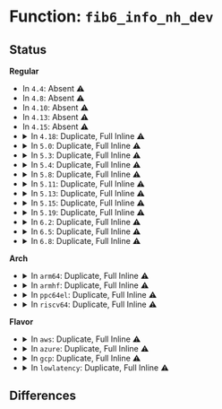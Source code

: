 # Function: <code>fib6_info_nh_dev</code>

## Status
<b>Regular</b>
<ul>
<li>
In <code>4.4</code>: Absent ⚠️
</li>
<li>
In <code>4.8</code>: Absent ⚠️
</li>
<li>
In <code>4.10</code>: Absent ⚠️
</li>
<li>
In <code>4.13</code>: Absent ⚠️
</li>
<li>
In <code>4.15</code>: Absent ⚠️
</li>
<li>
<details>
<summary>In <code>4.18</code>: Duplicate, Full Inline ⚠️</summary>

**Collision:** Static Duplication

**Inline:** Full

**Transformation:** False

**Instances:**

```
In net/ipv6/ip6_output.c (0)
Location: include/net/ip6_fib.h:416
Inline: True
```
```
In net/ipv6/addrconf.c (0)
Location: include/net/ip6_fib.h:416
Inline: True
```
```
In net/ipv6/route.c (0)
Location: include/net/ip6_fib.h:416
Inline: True
```
```
In net/ipv6/fib6_rules.c (0)
Location: include/net/ip6_fib.h:416
Inline: True
```
</details>
</li>
<li>
<details>
<summary>In <code>5.0</code>: Duplicate, Full Inline ⚠️</summary>

**Collision:** Static Duplication

**Inline:** Full

**Transformation:** False

**Instances:**

```
In net/ipv6/anycast.c (0)
Location: include/net/ip6_fib.h:441
Inline: True
```
```
In net/ipv6/ip6_output.c (0)
Location: include/net/ip6_fib.h:441
Inline: True
```
```
In net/ipv6/addrconf.c (0)
Location: include/net/ip6_fib.h:441
Inline: True
```
```
In net/ipv6/route.c (0)
Location: include/net/ip6_fib.h:441
Inline: True
```
```
In net/ipv6/fib6_rules.c (0)
Location: include/net/ip6_fib.h:441
Inline: True
```
</details>
</li>
<li>
<details>
<summary>In <code>5.3</code>: Duplicate, Full Inline ⚠️</summary>

**Collision:** Static Duplication

**Inline:** Full

**Transformation:** False

**Instances:**

```
In net/ipv6/anycast.c (ffffffff81a002ae)
Location: include/net/nexthop.h:279
Inline: True
Inline callers:
  - net/ipv6/anycast.c:ipv6_chk_acast_addr
```
```
In net/ipv6/ip6_output.c (ffffffff81a007a3)
Location: include/net/nexthop.h:279
Inline: True
Inline callers:
  - net/ipv6/ip6_output.c:ip6_dst_lookup_tail
```
```
In net/ipv6/addrconf.c (ffffffff81a0977e)
Location: include/net/nexthop.h:279
Inline: True
Inline callers:
  - net/ipv6/addrconf.c:in6_dump_addrs
```
```
In net/ipv6/route.c (ffffffff81a14324)
Location: include/net/nexthop.h:279
Inline: True
Inline callers:
  - net/ipv6/route.c:rt6_fill_node
  - net/ipv6/route.c:rt6_purge_dflt_routers
```
</details>
</li>
<li>
<details>
<summary>In <code>5.4</code>: Duplicate, Full Inline ⚠️</summary>

**Collision:** Static Duplication

**Inline:** Full

**Transformation:** False

**Instances:**

```
In net/ipv6/anycast.c (ffffffff81a36e91)
Location: include/net/nexthop.h:279
Inline: True
Inline callers:
  - net/ipv6/anycast.c:ipv6_chk_acast_addr
```
```
In net/ipv6/ip6_output.c (ffffffff81a37373)
Location: include/net/nexthop.h:279
Inline: True
Inline callers:
  - net/ipv6/ip6_output.c:ip6_dst_lookup_tail
```
```
In net/ipv6/addrconf.c (ffffffff81a4046e)
Location: include/net/nexthop.h:279
Inline: True
Inline callers:
  - net/ipv6/addrconf.c:in6_dump_addrs
```
```
In net/ipv6/route.c (ffffffff81a4af14)
Location: include/net/nexthop.h:279
Inline: True
Inline callers:
  - net/ipv6/route.c:rt6_fill_node
  - net/ipv6/route.c:rt6_purge_dflt_routers
```
</details>
</li>
<li>
<details>
<summary>In <code>5.8</code>: Duplicate, Full Inline ⚠️</summary>

**Collision:** Static Duplication

**Inline:** Full

**Transformation:** False

**Instances:**

```
In net/ipv6/anycast.c (ffffffff81b2c16b)
Location: include/net/nexthop.h:389
Inline: True
Inline callers:
  - net/ipv6/anycast.c:ipv6_chk_acast_addr
```
```
In net/ipv6/ip6_output.c (ffffffff81b2c8a0)
Location: include/net/nexthop.h:389
Inline: True
Inline callers:
  - net/ipv6/ip6_output.c:ip6_dst_lookup_tail
```
```
In net/ipv6/addrconf.c (ffffffff81b34332)
Location: include/net/nexthop.h:389
Inline: True
Inline callers:
  - net/ipv6/addrconf.c:inet6_fill_ifacaddr
```
```
In net/ipv6/route.c (ffffffff81b45480)
Location: include/net/nexthop.h:389
Inline: True
Inline callers:
  - net/ipv6/route.c:rt6_fill_node
  - net/ipv6/route.c:__rt6_purge_dflt_routers
```
</details>
</li>
<li>
<details>
<summary>In <code>5.11</code>: Duplicate, Full Inline ⚠️</summary>

**Collision:** Static Duplication

**Inline:** Full

**Transformation:** False

**Instances:**

```
In net/ipv6/anycast.c (ffffffff81b3ab8c)
Location: include/net/nexthop.h:447
Inline: True
Inline callers:
  - net/ipv6/anycast.c:ipv6_chk_acast_addr
```
```
In net/ipv6/ip6_output.c (ffffffff81b3b294)
Location: include/net/nexthop.h:447
Inline: True
Inline callers:
  - net/ipv6/ip6_output.c:ip6_dst_lookup_tail
```
```
In net/ipv6/addrconf.c (ffffffff81b44b82)
Location: include/net/nexthop.h:447
Inline: True
Inline callers:
  - net/ipv6/addrconf.c:inet6_fill_ifacaddr
```
```
In net/ipv6/route.c (ffffffff81b53e23)
Location: include/net/nexthop.h:447
Inline: True
Inline callers:
  - net/ipv6/route.c:rt6_fill_node
  - net/ipv6/route.c:__rt6_purge_dflt_routers
```
</details>
</li>
<li>
<details>
<summary>In <code>5.13</code>: Duplicate, Full Inline ⚠️</summary>

**Collision:** Static Duplication

**Inline:** Full

**Transformation:** False

**Instances:**

```
In net/ipv6/anycast.c (ffffffff81b2886c)
Location: include/net/nexthop.h:523
Inline: True
Inline callers:
  - net/ipv6/anycast.c:ipv6_chk_acast_addr
```
```
In net/ipv6/ip6_output.c (ffffffff81b29087)
Location: include/net/nexthop.h:523
Inline: True
```
```
In net/ipv6/addrconf.c (ffffffff81b32852)
Location: include/net/nexthop.h:523
Inline: True
Inline callers:
  - net/ipv6/addrconf.c:inet6_fill_ifacaddr
```
```
In net/ipv6/route.c (ffffffff81b413f9)
Location: include/net/nexthop.h:523
Inline: True
Inline callers:
  - net/ipv6/route.c:rt6_fill_node
  - net/ipv6/route.c:rt6_purge_dflt_routers
```
</details>
</li>
<li>
<details>
<summary>In <code>5.15</code>: Duplicate, Full Inline ⚠️</summary>

**Collision:** Static Duplication

**Inline:** Full

**Transformation:** False

**Instances:**

```
In net/ipv6/anycast.c (ffffffff81bee840)
Location: include/net/nexthop.h:523
Inline: True
Inline callers:
  - net/ipv6/anycast.c:ipv6_chk_acast_addr
```
```
In net/ipv6/ip6_output.c (ffffffff81bf01d7)
Location: include/net/nexthop.h:523
Inline: True
```
```
In net/ipv6/addrconf.c (ffffffff81bf8ba0)
Location: include/net/nexthop.h:523
Inline: True
Inline callers:
  - net/ipv6/addrconf.c:inet6_fill_ifacaddr
```
```
In net/ipv6/route.c (ffffffff81c090e4)
Location: include/net/nexthop.h:523
Inline: True
Inline callers:
  - net/ipv6/route.c:rt6_fill_node
  - net/ipv6/route.c:rt6_purge_dflt_routers
```
</details>
</li>
<li>
<details>
<summary>In <code>5.19</code>: Duplicate, Full Inline ⚠️</summary>

**Collision:** Static Duplication

**Inline:** Full

**Transformation:** False

**Instances:**

```
In net/ipv6/anycast.c (ffffffff81d86dc3)
Location: include/net/nexthop.h:523
Inline: True
Inline callers:
  - net/ipv6/anycast.c:ipv6_chk_acast_addr
```
```
In net/ipv6/ip6_output.c (ffffffff81d8887a)
Location: include/net/nexthop.h:523
Inline: True
```
```
In net/ipv6/addrconf.c (ffffffff81d920d0)
Location: include/net/nexthop.h:523
Inline: True
Inline callers:
  - net/ipv6/addrconf.c:inet6_fill_ifacaddr
```
```
In net/ipv6/route.c (ffffffff81da3b8f)
Location: include/net/nexthop.h:523
Inline: True
Inline callers:
  - net/ipv6/route.c:rt6_fill_node
  - net/ipv6/route.c:rt6_purge_dflt_routers
```
</details>
</li>
<li>
<details>
<summary>In <code>6.2</code>: Duplicate, Full Inline ⚠️</summary>

**Collision:** Static Duplication

**Inline:** Full

**Transformation:** False

**Instances:**

```
In net/ipv6/anycast.c (ffffffff81f54983)
Location: include/net/nexthop.h:523
Inline: True
Inline callers:
  - net/ipv6/anycast.c:ipv6_chk_acast_addr
```
```
In net/ipv6/ip6_output.c (ffffffff81f5665a)
Location: include/net/nexthop.h:523
Inline: True
```
```
In net/ipv6/addrconf.c (ffffffff81f607e0)
Location: include/net/nexthop.h:523
Inline: True
Inline callers:
  - net/ipv6/addrconf.c:inet6_fill_ifacaddr
```
```
In net/ipv6/route.c (ffffffff81f72fcf)
Location: include/net/nexthop.h:523
Inline: True
Inline callers:
  - net/ipv6/route.c:rt6_fill_node
  - net/ipv6/route.c:rt6_purge_dflt_routers
```
</details>
</li>
<li>
<details>
<summary>In <code>6.5</code>: Duplicate, Full Inline ⚠️</summary>

**Collision:** Static Duplication

**Inline:** Full

**Transformation:** False

**Instances:**

```
In net/ipv6/anycast.c (ffffffff81fb4393)
Location: include/net/nexthop.h:500
Inline: True
Inline callers:
  - net/ipv6/anycast.c:ipv6_chk_acast_addr
```
```
In net/ipv6/ip6_output.c (ffffffff81fb6050)
Location: include/net/nexthop.h:500
Inline: True
```
```
In net/ipv6/addrconf.c (ffffffff81fc0610)
Location: include/net/nexthop.h:500
Inline: True
Inline callers:
  - net/ipv6/addrconf.c:inet6_fill_ifacaddr
```
```
In net/ipv6/route.c (ffffffff81fd30c5)
Location: include/net/nexthop.h:500
Inline: True
Inline callers:
  - net/ipv6/route.c:rt6_fill_node
  - net/ipv6/route.c:rt6_purge_dflt_routers
```
</details>
</li>
<li>
<details>
<summary>In <code>6.8</code>: Duplicate, Full Inline ⚠️</summary>

**Collision:** Static Duplication

**Inline:** Full

**Transformation:** False

**Instances:**

```
In net/ipv6/anycast.c (ffffffff82081c43)
Location: include/net/nexthop.h:500
Inline: True
Inline callers:
  - net/ipv6/anycast.c:ipv6_chk_acast_addr
```
```
In net/ipv6/ip6_output.c (ffffffff82083719)
Location: include/net/nexthop.h:500
Inline: True
```
```
In net/ipv6/addrconf.c (ffffffff8208dac0)
Location: include/net/nexthop.h:500
Inline: True
Inline callers:
  - net/ipv6/addrconf.c:inet6_fill_ifacaddr
```
```
In net/ipv6/route.c (ffffffff820a09d5)
Location: include/net/nexthop.h:500
Inline: True
Inline callers:
  - net/ipv6/route.c:rt6_fill_node
  - net/ipv6/route.c:rt6_purge_dflt_routers
```
</details>
</li>
</ul>
<b>Arch</b>
<ul>
<li>
<details>
<summary>In <code>arm64</code>: Duplicate, Full Inline ⚠️</summary>

**Collision:** Static Duplication

**Inline:** Full

**Transformation:** False

**Instances:**

```
In net/ipv6/anycast.c (ffff800010cf7c14)
Location: include/net/nexthop.h:279
Inline: True
Inline callers:
  - net/ipv6/anycast.c:ipv6_chk_acast_addr
```
```
In net/ipv6/ip6_output.c (ffff800010cf9f08)
Location: include/net/nexthop.h:279
Inline: True
Inline callers:
  - net/ipv6/ip6_output.c:ip6_dst_lookup_tail
```
```
In net/ipv6/addrconf.c (ffff800010d016e8)
Location: include/net/nexthop.h:279
Inline: True
Inline callers:
  - net/ipv6/addrconf.c:in6_dump_addrs
```
```
In net/ipv6/route.c (ffff800010d0df24)
Location: include/net/nexthop.h:279
Inline: True
Inline callers:
  - net/ipv6/route.c:rt6_fill_node
  - net/ipv6/route.c:rt6_purge_dflt_routers
```
</details>
</li>
<li>
<details>
<summary>In <code>armhf</code>: Duplicate, Full Inline ⚠️</summary>

**Collision:** Static Duplication

**Inline:** Full

**Transformation:** False

**Instances:**

```
In net/ipv6/anycast.c (c0dfe16c)
Location: include/net/nexthop.h:279
Inline: True
Inline callers:
  - net/ipv6/anycast.c:ipv6_chk_acast_addr
```
```
In net/ipv6/ip6_output.c (c0dfe854)
Location: include/net/nexthop.h:279
Inline: True
Inline callers:
  - net/ipv6/ip6_output.c:ip6_dst_lookup_tail
```
```
In net/ipv6/addrconf.c (c0e09224)
Location: include/net/nexthop.h:279
Inline: True
Inline callers:
  - net/ipv6/addrconf.c:in6_dump_addrs
```
```
In net/ipv6/route.c (c0e1481c)
Location: include/net/nexthop.h:279
Inline: True
Inline callers:
  - net/ipv6/route.c:rt6_fill_node
  - net/ipv6/route.c:rt6_purge_dflt_routers
```
</details>
</li>
<li>
<details>
<summary>In <code>ppc64el</code>: Duplicate, Full Inline ⚠️</summary>

**Collision:** Static Duplication

**Inline:** Full

**Transformation:** False

**Instances:**

```
In net/ipv6/anycast.c (c000000000e1e618)
Location: include/net/nexthop.h:279
Inline: True
Inline callers:
  - net/ipv6/anycast.c:ipv6_chk_acast_addr
```
```
In net/ipv6/ip6_output.c (c000000000e1ed90)
Location: include/net/nexthop.h:279
Inline: True
Inline callers:
  - net/ipv6/ip6_output.c:ip6_dst_lookup_tail
```
```
In net/ipv6/addrconf.c (c000000000e2b6fc)
Location: include/net/nexthop.h:279
Inline: True
Inline callers:
  - net/ipv6/addrconf.c:in6_dump_addrs
```
```
In net/ipv6/route.c (c000000000e39ee0)
Location: include/net/nexthop.h:279
Inline: True
Inline callers:
  - net/ipv6/route.c:rt6_fill_node
  - net/ipv6/route.c:rt6_purge_dflt_routers
```
</details>
</li>
<li>
<details>
<summary>In <code>riscv64</code>: Duplicate, Full Inline ⚠️</summary>

**Collision:** Static Duplication

**Inline:** Full

**Transformation:** False

**Instances:**

```
In net/ipv6/anycast.c (ffffffe000842e7a)
Location: include/net/nexthop.h:279
Inline: True
Inline callers:
  - net/ipv6/anycast.c:ipv6_chk_acast_addr
```
```
In net/ipv6/ip6_output.c (ffffffe0008433e6)
Location: include/net/nexthop.h:279
Inline: True
Inline callers:
  - net/ipv6/ip6_output.c:ip6_dst_lookup_tail
```
```
In net/ipv6/addrconf.c (ffffffe00084b456)
Location: include/net/nexthop.h:279
Inline: True
Inline callers:
  - net/ipv6/addrconf.c:in6_dump_addrs
```
```
In net/ipv6/route.c (ffffffe000855b3a)
Location: include/net/nexthop.h:279
Inline: True
Inline callers:
  - net/ipv6/route.c:rt6_fill_node
  - net/ipv6/route.c:rt6_purge_dflt_routers
```
</details>
</li>
</ul>
<b>Flavor</b>
<ul>
<li>
<details>
<summary>In <code>aws</code>: Duplicate, Full Inline ⚠️</summary>

**Collision:** Static Duplication

**Inline:** Full

**Transformation:** False

**Instances:**

```
In net/ipv6/anycast.c (ffffffff819d6521)
Location: include/net/nexthop.h:279
Inline: True
Inline callers:
  - net/ipv6/anycast.c:ipv6_chk_acast_addr
```
```
In net/ipv6/ip6_output.c (ffffffff819d6a03)
Location: include/net/nexthop.h:279
Inline: True
Inline callers:
  - net/ipv6/ip6_output.c:ip6_dst_lookup_tail
```
```
In net/ipv6/addrconf.c (ffffffff819dfafe)
Location: include/net/nexthop.h:279
Inline: True
Inline callers:
  - net/ipv6/addrconf.c:in6_dump_addrs
```
```
In net/ipv6/route.c (ffffffff819ea5a4)
Location: include/net/nexthop.h:279
Inline: True
Inline callers:
  - net/ipv6/route.c:rt6_fill_node
  - net/ipv6/route.c:rt6_purge_dflt_routers
```
</details>
</li>
<li>
<details>
<summary>In <code>azure</code>: Duplicate, Full Inline ⚠️</summary>

**Collision:** Static Duplication

**Inline:** Full

**Transformation:** False

**Instances:**

```
In net/ipv6/anycast.c (ffffffff819932e1)
Location: include/net/nexthop.h:279
Inline: True
Inline callers:
  - net/ipv6/anycast.c:ipv6_chk_acast_addr
```
```
In net/ipv6/ip6_output.c (ffffffff819937c3)
Location: include/net/nexthop.h:279
Inline: True
Inline callers:
  - net/ipv6/ip6_output.c:ip6_dst_lookup_tail
```
```
In net/ipv6/addrconf.c (ffffffff8199c8be)
Location: include/net/nexthop.h:279
Inline: True
Inline callers:
  - net/ipv6/addrconf.c:in6_dump_addrs
```
```
In net/ipv6/route.c (ffffffff819a7364)
Location: include/net/nexthop.h:279
Inline: True
Inline callers:
  - net/ipv6/route.c:rt6_fill_node
  - net/ipv6/route.c:rt6_purge_dflt_routers
```
</details>
</li>
<li>
<details>
<summary>In <code>gcp</code>: Duplicate, Full Inline ⚠️</summary>

**Collision:** Static Duplication

**Inline:** Full

**Transformation:** False

**Instances:**

```
In net/ipv6/anycast.c (ffffffff81a40fa1)
Location: include/net/nexthop.h:279
Inline: True
Inline callers:
  - net/ipv6/anycast.c:ipv6_chk_acast_addr
```
```
In net/ipv6/ip6_output.c (ffffffff81a41483)
Location: include/net/nexthop.h:279
Inline: True
Inline callers:
  - net/ipv6/ip6_output.c:ip6_dst_lookup_tail
```
```
In net/ipv6/addrconf.c (ffffffff81a4a57e)
Location: include/net/nexthop.h:279
Inline: True
Inline callers:
  - net/ipv6/addrconf.c:in6_dump_addrs
```
```
In net/ipv6/route.c (ffffffff81a55024)
Location: include/net/nexthop.h:279
Inline: True
Inline callers:
  - net/ipv6/route.c:rt6_fill_node
  - net/ipv6/route.c:rt6_purge_dflt_routers
```
</details>
</li>
<li>
<details>
<summary>In <code>lowlatency</code>: Duplicate, Full Inline ⚠️</summary>

**Collision:** Static Duplication

**Inline:** Full

**Transformation:** False

**Instances:**

```
In net/ipv6/anycast.c (ffffffff81a4cbac)
Location: include/net/nexthop.h:279
Inline: True
Inline callers:
  - net/ipv6/anycast.c:ipv6_chk_acast_addr
```
```
In net/ipv6/ip6_output.c (ffffffff81a4d08c)
Location: include/net/nexthop.h:279
Inline: True
Inline callers:
  - net/ipv6/ip6_output.c:ip6_dst_lookup_tail
```
```
In net/ipv6/addrconf.c (ffffffff81a564be)
Location: include/net/nexthop.h:279
Inline: True
Inline callers:
  - net/ipv6/addrconf.c:in6_dump_addrs
```
```
In net/ipv6/route.c (ffffffff81a61014)
Location: include/net/nexthop.h:279
Inline: True
Inline callers:
  - net/ipv6/route.c:rt6_fill_node
  - net/ipv6/route.c:rt6_purge_dflt_routers
```
</details>
</li>
</ul>

## Differences
